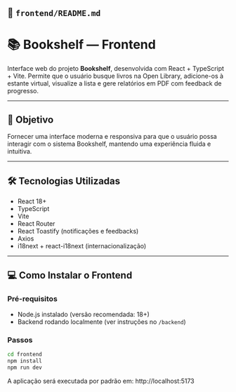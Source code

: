 ## 📁 `frontend/README.md`

# 📚 Bookshelf — Frontend

Interface web do projeto **Bookshelf**, desenvolvida com React + TypeScript + Vite. Permite que o usuário busque livros na Open Library, adicione-os à estante virtual, visualize a lista e gere relatórios em PDF com feedback de progresso.

---

## 🚀 Objetivo

Fornecer uma interface moderna e responsiva para que o usuário possa interagir com o sistema Bookshelf, mantendo uma experiência fluida e intuitiva.

---

## 🛠️ Tecnologias Utilizadas

- React 18+
- TypeScript
- Vite
- React Router
- React Toastify (notificações e feedbacks)
- Axios
- i18next + react-i18next (internacionalização)

---

## 💻 Como Instalar o Frontend

### Pré-requisitos

- Node.js instalado (versão recomendada: 18+)
- Backend rodando localmente (ver instruções no `/backend`)

### Passos

```bash
cd frontend
npm install
npm run dev
```

A aplicação será executada por padrão em:
http://localhost:5173
